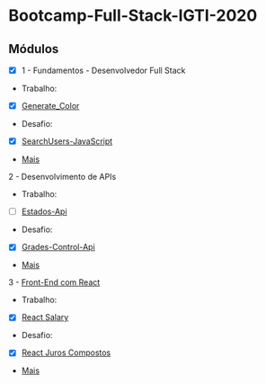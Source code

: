 # Bootcamp-Full-Stack-IGTI-2020

## Módulos
 - [x] 1 - Fundamentos - Desenvolvedor Full Stack
- Trabalho:   
 - [x] [Generate_Color](https://github.com/thiagorcode/Generate_Color "Generate_Color")
- Desafio:
 - [x] [SearchUsers-JavaScript](https://github.com/thiagorcode/SearchUsers-JavaScript "SearchUsers-JavaScript")

- [Mais](https://github.com/thiagorcode/Bootcamp-Full-Stack-IGTI/tree/master/Módulo-1 "Mais")

2 - Desenvolvimento de APIs
- Trabalho:

 - [ ] [Estados-Api](https://github.com/thiagorcode/Bootcamp-Full-Stack-IGTI/tree/master/M%C3%B3dulo-2/Estados-Api "Estados-Api")
- Desafio: 

 - [x]   [Grades-Control-Api](https://github.com/thiagorcode/Bootcamp-Full-Stack-IGTI/tree/master/M%C3%B3dulo-2/Desafio-1 "Grades-Control-Api")

 - [Mais](https://github.com/thiagorcode/Bootcamp-Full-Stack-IGTI/tree/master/Módulo-2 "Mais")

3 - [Front-End com React](https://github.com/thiagorcode/Bootcamp-Full-Stack-IGTI/tree/master/Módulo-3 "Front-End com React")
- Trabalho:

 - [x] [React Salary](https://github.com/thiagorcode/Bootcamp-Full-Stack-IGTI/tree/master/Módulo-3 "React Salary")

- Desafio: 
 - [x] [React Juros Compostos](https://github.com/thiagorcode/Bootcamp-Full-Stack-IGTI/tree/master/Módulo-3 "React Juros Compostos")

 - [Mais](https://github.com/thiagorcode/Bootcamp-Full-Stack-IGTI/tree/master/Módulo-3 "Mais")

